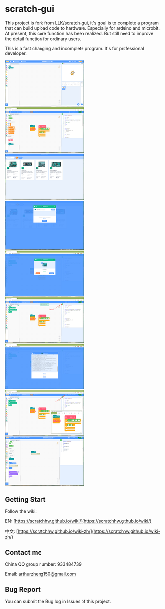 # scratch-gui
This project is fork from [LLK/scratch-gui](https://github.com/LLK/scratch-gui), it's goal is to complete a program that can build upload code to hardware. Especially for arduino and microbit. At present, this core function has been realized. But still need to improve the detail function for ordinary users. 

This is a fast changing and incomplete program. It's for professional developer.

<img src="docs\1.png" alt="5" style="zoom:25%;" />

<img src="docs\2.png" alt="6" style="zoom:25%;" />

<img src="docs\3.png" alt="7" style="zoom:25%;" />

<img src="docs\4.png" alt="1" style="zoom:25%;" />

<img src="docs\5.png" alt="2" style="zoom:25%;" />

<img src="docs\6.png" alt="3" style="zoom:25%;" />

<img src="docs\7.png" alt="4" style="zoom:25%;" />

<img src="docs\8.png" alt="4" style="zoom:25%;" />

<img src="docs\9.png" alt="4" style="zoom:25%;" />

## Getting Start

Follow the wiki: 

EN: [https://scratchhw.github.io/wiki/](https://scratchhw.github.io/wiki/)

中文: [https://scratchhw.github.io/wiki-zh/](https://scratchhw.github.io/wiki-zh/)

## Contact me

China QQ group number: 933484739

Email: arthurzheng150@gmail.com

## Bug Report

You can submit the Bug log in Issues of this project.
